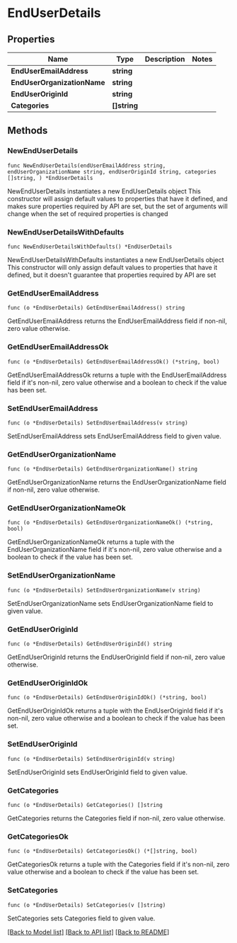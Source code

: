 # EndUserDetails

## Properties

Name | Type | Description | Notes
------------ | ------------- | ------------- | -------------
**EndUserEmailAddress** | **string** |  | 
**EndUserOrganizationName** | **string** |  | 
**EndUserOriginId** | **string** |  | 
**Categories** | **[]string** |  | 

## Methods

### NewEndUserDetails

`func NewEndUserDetails(endUserEmailAddress string, endUserOrganizationName string, endUserOriginId string, categories []string, ) *EndUserDetails`

NewEndUserDetails instantiates a new EndUserDetails object
This constructor will assign default values to properties that have it defined,
and makes sure properties required by API are set, but the set of arguments
will change when the set of required properties is changed

### NewEndUserDetailsWithDefaults

`func NewEndUserDetailsWithDefaults() *EndUserDetails`

NewEndUserDetailsWithDefaults instantiates a new EndUserDetails object
This constructor will only assign default values to properties that have it defined,
but it doesn't guarantee that properties required by API are set

### GetEndUserEmailAddress

`func (o *EndUserDetails) GetEndUserEmailAddress() string`

GetEndUserEmailAddress returns the EndUserEmailAddress field if non-nil, zero value otherwise.

### GetEndUserEmailAddressOk

`func (o *EndUserDetails) GetEndUserEmailAddressOk() (*string, bool)`

GetEndUserEmailAddressOk returns a tuple with the EndUserEmailAddress field if it's non-nil, zero value otherwise
and a boolean to check if the value has been set.

### SetEndUserEmailAddress

`func (o *EndUserDetails) SetEndUserEmailAddress(v string)`

SetEndUserEmailAddress sets EndUserEmailAddress field to given value.


### GetEndUserOrganizationName

`func (o *EndUserDetails) GetEndUserOrganizationName() string`

GetEndUserOrganizationName returns the EndUserOrganizationName field if non-nil, zero value otherwise.

### GetEndUserOrganizationNameOk

`func (o *EndUserDetails) GetEndUserOrganizationNameOk() (*string, bool)`

GetEndUserOrganizationNameOk returns a tuple with the EndUserOrganizationName field if it's non-nil, zero value otherwise
and a boolean to check if the value has been set.

### SetEndUserOrganizationName

`func (o *EndUserDetails) SetEndUserOrganizationName(v string)`

SetEndUserOrganizationName sets EndUserOrganizationName field to given value.


### GetEndUserOriginId

`func (o *EndUserDetails) GetEndUserOriginId() string`

GetEndUserOriginId returns the EndUserOriginId field if non-nil, zero value otherwise.

### GetEndUserOriginIdOk

`func (o *EndUserDetails) GetEndUserOriginIdOk() (*string, bool)`

GetEndUserOriginIdOk returns a tuple with the EndUserOriginId field if it's non-nil, zero value otherwise
and a boolean to check if the value has been set.

### SetEndUserOriginId

`func (o *EndUserDetails) SetEndUserOriginId(v string)`

SetEndUserOriginId sets EndUserOriginId field to given value.


### GetCategories

`func (o *EndUserDetails) GetCategories() []string`

GetCategories returns the Categories field if non-nil, zero value otherwise.

### GetCategoriesOk

`func (o *EndUserDetails) GetCategoriesOk() (*[]string, bool)`

GetCategoriesOk returns a tuple with the Categories field if it's non-nil, zero value otherwise
and a boolean to check if the value has been set.

### SetCategories

`func (o *EndUserDetails) SetCategories(v []string)`

SetCategories sets Categories field to given value.



[[Back to Model list]](../README.md#documentation-for-models) [[Back to API list]](../README.md#documentation-for-api-endpoints) [[Back to README]](../README.md)


